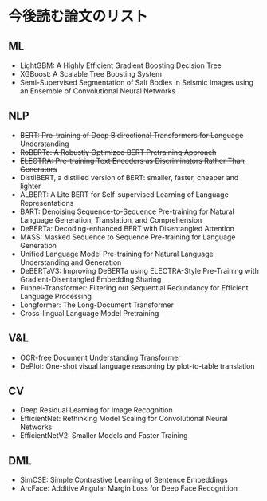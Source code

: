 # 今後読む論文のリスト

## ML
* LightGBM: A Highly Efficient Gradient Boosting Decision Tree
* XGBoost: A Scalable Tree Boosting System
* Semi-Supervised Segmentation of Salt Bodies in Seismic Images using an Ensemble of Convolutional Neural Networks
## NLP
* ~~BERT: Pre-training of Deep Bidirectional Transformers for Language Understanding~~
* ~~RoBERTa: A Robustly Optimized BERT Pretraining Approach~~
* ~~ELECTRA: Pre-training Text Encoders as Discriminators Rather Than Generators~~
* DistilBERT, a distilled version of BERT: smaller, faster, cheaper and lighter
* ALBERT: A Lite BERT for Self-supervised Learning of Language Representations
* BART: Denoising Sequence-to-Sequence Pre-training for Natural Language Generation, Translation, and Comprehension
* DeBERTa: Decoding-enhanced BERT with Disentangled Attention
* MASS: Masked Sequence to Sequence Pre-training for Language Generation
* Unified Language Model Pre-training for Natural Language Understanding and Generation
* DeBERTaV3: Improving DeBERTa using ELECTRA-Style Pre-Training with Gradient-Disentangled Embedding Sharing
* Funnel-Transformer: Filtering out Sequential Redundancy for Efficient Language Processing
* Longformer: The Long-Document Transformer
* Cross-lingual Language Model Pretraining
## V&L
* OCR-free Document Understanding Transformer
* DePlot: One-shot visual language reasoning by plot-to-table translation
## CV
* Deep Residual Learning for Image Recognition
* EfficientNet: Rethinking Model Scaling for Convolutional Neural Networks
* EfficientNetV2: Smaller Models and Faster Training
## DML
* SimCSE: Simple Contrastive Learning of Sentence Embeddings
* ArcFace: Additive Angular Margin Loss for Deep Face Recognition